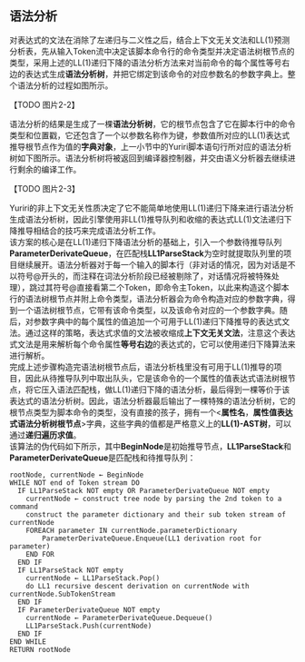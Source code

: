 ﻿## 语法分析
对表达式的文法在消除了左递归与二义性之后，结合上下文无关文法和LL(1)预测分析表，先从输入Token流中决定该脚本命令行的命令类型并决定语法树根节点的类型，采用上述的LL(1)递归下降的语法分析方法来对当前命令的每个属性等号右边的表达式生成**语法分析树**，并把它绑定到该命令的对应参数名的参数字典上。整个语法分析的过程如图所示。<br/>

【TODO 图片2-2】

语法分析的结果是生成了一棵**语法分析树**，它的根节点包含了它在脚本行中的命令类型和位置戳，它还包含了一个以参数名称作为键，参数值所对应的LL(1)表达式推导根节点作为值的**字典对象**，上一小节中的Yuriri脚本语句行所对应的语法分析树如下图所示。语法分析树将被返回到编译器控制器，并交由语义分析器去继续进行剩余的编译工作。

【TODO 图片2-3】

Yuriri的非上下文无关性质决定了它不能简单地使用LL(1)递归下降来进行语法分析生成语法分析树，因此引擎使用非LL(1)推导队列和收缩的表达式LL(1)文法递归下降推导相结合的技巧来完成语法分析工作。<br/>
该方案的核心是在LL(1)递归下降语法分析的基础上，引入一个参数待推导队列**ParameterDerivateQueue**，在匹配栈**LL1ParseStack**为空时就提取队列里的项目继续展开。语法分析器对于每一个输入的脚本行（非对话的情况，因为对话是不以符号@开头的，而注释在词法分析阶段已经被剔除了，对话情况将被特殊处理），跳过其符号@直接看第二个Token，即命令主Token，以此来构造这个脚本行的语法树根节点并附上命令类型，语法分析器会为命令构造对应的参数字典，得到一个语法树根节点，它带有该命令类型，以及该命令对应的一个参数字典。随后，对参数字典中的每个属性的值追加一个可用于LL(1)递归下降推导的表达式文法。通过这样的策略，表达式求值的文法被收缩成**上下文无关文法**，注意这个表达式文法是用来解析每个命令属性**等号右边**的表达式的，它可以使用递归下降算法来进行解析。<br/>
完成上述步骤构造完语法树根节点后，语法分析栈里没有可用于LL(1)推导的项目，因此从待推导队列中取出队头，它是该命令的一个属性的值表达式语法树根节点，将它压入语法匹配栈，做LL(1)递归下降的语法分析，最后得到一棵等价于该表达式的语法分析树。因此，语法分析器最后输出了一棵特殊的语法分析树，它的根节点类型为脚本命令的类型，没有直接的孩子，拥有一个<**属性名**，**属性值表达式语法分析树根节点**>字典，这些字典的值都是严格意义上的**LL(1)-AST树**，可以通过**递归遍历求值**。<br/>
该算法的伪代码如下所示，其中**BeginNode**是初始推导节点，**LL1ParseStack**和**ParameterDerivateQueue**是匹配栈和待推导队列：
```
rootNode, currentNode ← BeginNode
WHILE NOT end of Token stream DO
  IF LL1ParseStack NOT empty OR ParameterDerivateQueue NOT empty
    currentNode ← construct tree node by parsing the 2nd token to a command
    construct the parameter dictionary and their sub token stream of currentNode
    FOREACH parameter IN currentNode.parameterDictionary
        ParameterDerivateQueue.Enqueue(LL1 derivation root for parameter)
    END FOR
  END IF
  IF LL1ParseStack NOT empty
    currentNode ← LL1ParseStack.Pop()
    do LL1 recursive descent derivation on currentNode with currentNode.SubTokenStream
  END IF
  IF ParameterDerivateQueue NOT empty
    currentNode ← ParameterDerivateQueue.Dequeue()
    LL1ParseStack.Push(currentNode)
  END IF
END WHILE
RETURN rootNode
```
